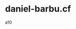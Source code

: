 <script>
  var link=document.createElement("link"); link.rel="icon"; link.href="/favicon.png?";
  document.getElementsByTagName("head")[0].appendChild(link);
</script>

# daniel-barbu.cf

a10
